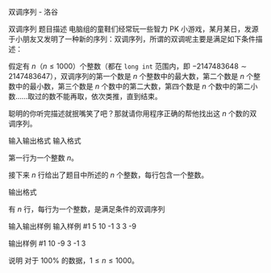 



双调序列 - 洛谷














双调序列
题目描述
电脑组的童鞋们经常玩一些智力 PK 小游戏，某月某日，发源于小朋友又发明了一种新的序列：双调序列，所谓的双调呢主要是满足如下条件描述：

假定有 $n$（$n \le 1000$）个整数（都在 `long int` 范围内，即 $-2147483648 \sim 2147483647$），双调序列的第一个数是 $n$ 个整数中的最大数，第二个数是 $n$ 个整数中的最小数，第三个数是 $n$ 个数中的第二大数，第四个数是 $n$ 个数中的第二小数……取过的数不能再取，依次类推，直到结束。

聪明的你听完描述就抿嘴笑了吧？那就请你用程序正确的帮他找出这 $n$ 个数的双调序列。

输入输出格式
输入格式

第一行为一个整数 $n$。

接下来 $n$ 行给出了题目中所述的 $n$ 个整数，每行包含一个整数。

输出格式

有 $n$ 行，每行为一个整数，是满足条件的双调序列

输入输出样例
输入样例 #1
5
10
-1
3
3
-9

输出样例 #1
10
-9
3
-1
3

说明
对于 $100 \%$ 的数据，$1 \le n \le 1000$。







